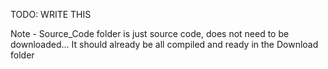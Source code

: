 TODO: WRITE THIS

Note - Source_Code folder is just source code, does not need to be downloaded... It should already be all compiled and ready in the Download folder
